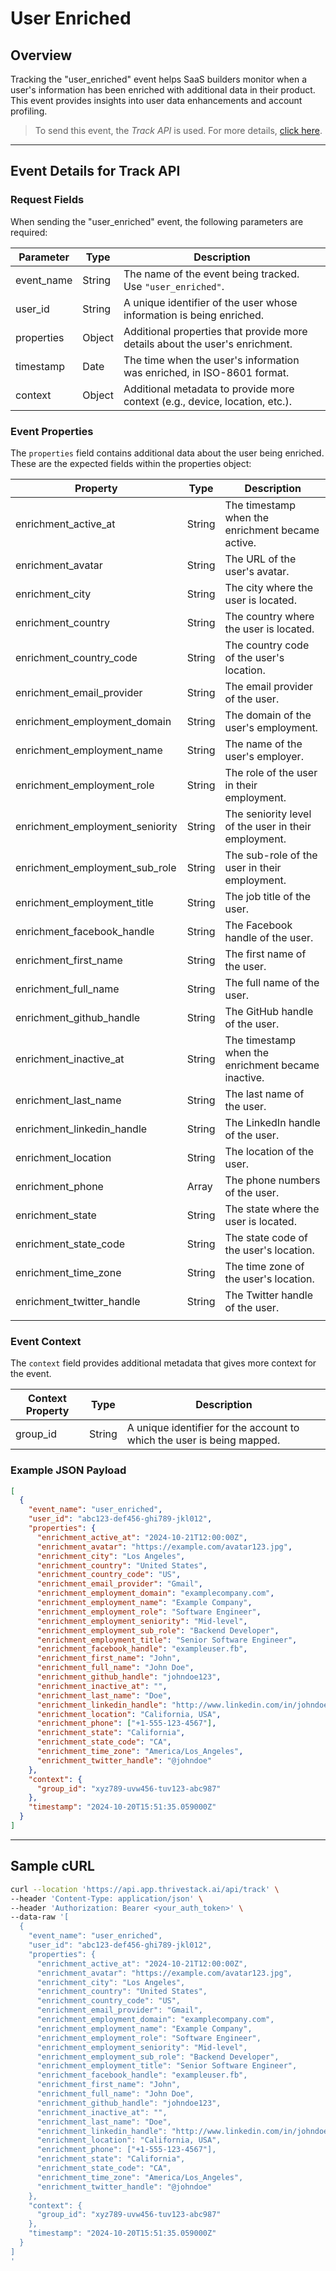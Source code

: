 # User Enriched

## Overview

Tracking the "user_enriched" event helps SaaS builders monitor when a user's information has been enriched with additional data in their product. This event provides insights into user data enhancements and account profiling.

<!-- ![](/img/docs/events/user_enriched.png) -->

> To send this event, the _Track API_ is used. For more details, [click here](/getting-started/analyze/instrumentation/events/event-tracking).

<hr/>

## Event Details for Track API

### Request Fields

When sending the "user_enriched" event, the following parameters are required:

| Parameter   | Type   | Description                                                                                     |
|-------------|--------|-------------------------------------------------------------------------------------------------|
| event_name  | String | The name of the event being tracked. Use `"user_enriched"`.                                   |
| user_id     | String | A unique identifier of the user whose information is being enriched.                           |
| properties   | Object | Additional properties that provide more details about the user's enrichment.                   |
| timestamp   | Date   | The time when the user's information was enriched, in ISO-8601 format.                        |
| context     | Object | Additional metadata to provide more context (e.g., device, location, etc.).                    |

### Event Properties

The `properties` field contains additional data about the user being enriched. These are the expected fields within the properties object:

| Property                          | Type   | Description                                          |
| --------------------------------- | ------ | ---------------------------------------------------- |
| enrichment_active_at              | String | The timestamp when the enrichment became active.     |
| enrichment_avatar                 | String | The URL of the user's avatar.                        |
| enrichment_city                   | String | The city where the user is located.                  |
| enrichment_country                | String | The country where the user is located.               |
| enrichment_country_code           | String | The country code of the user's location.             |
| enrichment_email_provider         | String | The email provider of the user.                      |
| enrichment_employment_domain      | String | The domain of the user's employment.                 |
| enrichment_employment_name        | String | The name of the user's employer.                     |
| enrichment_employment_role        | String | The role of the user in their employment.            |
| enrichment_employment_seniority   | String | The seniority level of the user in their employment. |
| enrichment_employment_sub_role    | String | The sub-role of the user in their employment.        |
| enrichment_employment_title       | String | The job title of the user.                           |
| enrichment_facebook_handle        | String | The Facebook handle of the user.                     |
| enrichment_first_name             | String | The first name of the user.                          |
| enrichment_full_name              | String | The full name of the user.                           |
| enrichment_github_handle          | String | The GitHub handle of the user.                       |
| enrichment_inactive_at            | String | The timestamp when the enrichment became inactive.   |
| enrichment_last_name              | String | The last name of the user.                           |
| enrichment_linkedin_handle        | String | The LinkedIn handle of the user.                     |
| enrichment_location               | String | The location of the user.                            |
| enrichment_phone                  | Array  | The phone numbers of the user.                       |
| enrichment_state                  | String | The state where the user is located.                 |
| enrichment_state_code             | String | The state code of the user's location.               |
| enrichment_time_zone              | String | The time zone of the user's location.                |
| enrichment_twitter_handle         | String | The Twitter handle of the user.                      |
             |

### Event Context

The `context` field provides additional metadata that gives more context for the event.

| Context Property   | Type   | Description                                                               |
|--------------------|--------|---------------------------------------------------------------------------|
| group_id           | String | A unique identifier for the account to which the user is being mapped.     |


### Example JSON Payload
```json
[
  {
    "event_name": "user_enriched",
    "user_id": "abc123-def456-ghi789-jkl012",
    "properties": {
      "enrichment_active_at": "2024-10-21T12:00:00Z",
      "enrichment_avatar": "https://example.com/avatar123.jpg",
      "enrichment_city": "Los Angeles",
      "enrichment_country": "United States",
      "enrichment_country_code": "US",
      "enrichment_email_provider": "Gmail",
      "enrichment_employment_domain": "examplecompany.com",
      "enrichment_employment_name": "Example Company",
      "enrichment_employment_role": "Software Engineer",
      "enrichment_employment_seniority": "Mid-level",
      "enrichment_employment_sub_role": "Backend Developer",
      "enrichment_employment_title": "Senior Software Engineer",
      "enrichment_facebook_handle": "exampleuser.fb",
      "enrichment_first_name": "John",
      "enrichment_full_name": "John Doe",
      "enrichment_github_handle": "johndoe123",
      "enrichment_inactive_at": "",
      "enrichment_last_name": "Doe",
      "enrichment_linkedin_handle": "http://www.linkedin.com/in/johndoe",
      "enrichment_location": "California, USA",
      "enrichment_phone": ["+1-555-123-4567"],
      "enrichment_state": "California",
      "enrichment_state_code": "CA",
      "enrichment_time_zone": "America/Los_Angeles",
      "enrichment_twitter_handle": "@johndoe"
    },
    "context": {
      "group_id": "xyz789-uvw456-tuv123-abc987"
    },
    "timestamp": "2024-10-20T15:51:35.059000Z"
  }
]
```
<hr/>

##  Sample cURL

```bash
curl --location 'https://api.app.thrivestack.ai/api/track' \
--header 'Content-Type: application/json' \
--header 'Authorization: Bearer <your_auth_token>' \
--data-raw '[
  {
    "event_name": "user_enriched",
    "user_id": "abc123-def456-ghi789-jkl012",
    "properties": {
      "enrichment_active_at": "2024-10-21T12:00:00Z",
      "enrichment_avatar": "https://example.com/avatar123.jpg",
      "enrichment_city": "Los Angeles",
      "enrichment_country": "United States",
      "enrichment_country_code": "US",
      "enrichment_email_provider": "Gmail",
      "enrichment_employment_domain": "examplecompany.com",
      "enrichment_employment_name": "Example Company",
      "enrichment_employment_role": "Software Engineer",
      "enrichment_employment_seniority": "Mid-level",
      "enrichment_employment_sub_role": "Backend Developer",
      "enrichment_employment_title": "Senior Software Engineer",
      "enrichment_facebook_handle": "exampleuser.fb",
      "enrichment_first_name": "John",
      "enrichment_full_name": "John Doe",
      "enrichment_github_handle": "johndoe123",
      "enrichment_inactive_at": "",
      "enrichment_last_name": "Doe",
      "enrichment_linkedin_handle": "http://www.linkedin.com/in/johndoe",
      "enrichment_location": "California, USA",
      "enrichment_phone": ["+1-555-123-4567"],
      "enrichment_state": "California",
      "enrichment_state_code": "CA",
      "enrichment_time_zone": "America/Los_Angeles",
      "enrichment_twitter_handle": "@johndoe"
    },
    "context": {
      "group_id": "xyz789-uvw456-tuv123-abc987"
    },
    "timestamp": "2024-10-20T15:51:35.059000Z"
  }
]
'
```
